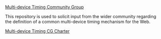 [Multi-device Timing Community Group](webtiming.github.io)

This repository is used to solicit input from the wider community regarding the definition of a common multi-device timing mechanism for the Web.

[Multi-device Timing CG Charter](webtiming.github.io)